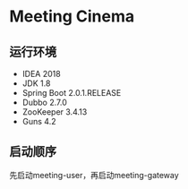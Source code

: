 # Meeting Cinema

## 运行环境

- IDEA 2018
- JDK 1.8
- Spring Boot 2.0.1.RELEASE
- Dubbo 2.7.0
- ZooKeeper 3.4.13
- Guns 4.2

## 启动顺序

先启动meeting-user，再启动meeting-gateway

